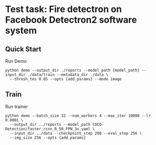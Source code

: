 # Test task: Fire detectron on Facebook Detectron2 software system

## Quick Start
Run Demo
```
python demo --output_dir ./reports --model_path {model_path} --input_dir ./data/train --metadata_dir ./data \
  --thresh_tes 0.85 --opts {add_params} --mode image
```

## Train
Run trainer
```
python demo --batch_size 32 --num_workers 4 --max_iter 10000 --lr 0.0001 \
  --output_dir ../reports --model_path COCO-Detection/faster_rcnn_R_50_FPN_3x.yaml \
  --input_dir ../data --checkpoint_step 200 --eval_step 256 \
  --img_size 256 --opts {add_params}
```


